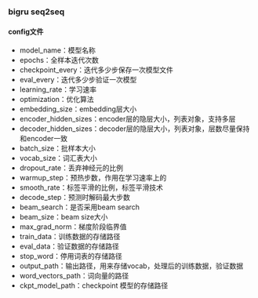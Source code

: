 ### bigru seq2seq

#### config文件

* model_name：模型名称
* epochs：全样本迭代次数
* checkpoint_every：迭代多少步保存一次模型文件
* eval_every：迭代多少步验证一次模型
* learning_rate：学习速率
* optimization：优化算法
* embedding_size：embedding层大小
* encoder_hidden_sizes：encoder层的隐层大小，列表对象，支持多层
* decoder_hidden_sizes：decoder层的隐层大小，列表对象，层数尽量保持和encoder一致
* batch_size：批样本大小
* vocab_size：词汇表大小
* dropout_rate：丢弃神经元的比例
* warmup_step：预热步数，作用在学习速率上的
* smooth_rate：标签平滑的比例，标签平滑技术
* decode_step：预测时解码最大步数
* beam_search：是否采用beam search
* beam_size：beam size大小
* max_grad_norm：梯度阶段临界值
* train_data：训练数据的存储路径
* eval_data：验证数据的存储路径
* stop_word：停用词表的存储路径
* output_path：输出路径，用来存储vocab，处理后的训练数据，验证数据
* word_vectors_path：词向量的路径
* ckpt_model_path：checkpoint 模型的存储路径
